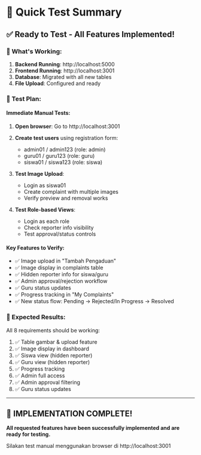 # 🎯 Quick Test Summary

## ✅ Ready to Test - All Features Implemented!

### 🚀 What's Working:

1. **Backend Running**: http://localhost:5000
2. **Frontend Running**: http://localhost:3001
3. **Database**: Migrated with all new tables
4. **File Upload**: Configured and ready

### 🧪 Test Plan:

#### Immediate Manual Tests:

1. **Open browser**: Go to http://localhost:3001
2. **Create test users** using registration form:

   - admin01 / admin123 (role: admin)
   - guru01 / guru123 (role: guru)
   - siswa01 / siswa123 (role: siswa)

3. **Test Image Upload**:

   - Login as siswa01
   - Create complaint with multiple images
   - Verify preview and removal works

4. **Test Role-based Views**:
   - Login as each role
   - Check reporter info visibility
   - Test approval/status controls

#### Key Features to Verify:

- ✅ Image upload in "Tambah Pengaduan"
- ✅ Image display in complaints table
- ✅ Hidden reporter info for siswa/guru
- ✅ Admin approval/rejection workflow
- ✅ Guru status updates
- ✅ Progress tracking in "My Complaints"
- ✅ New status flow: Pending → Rejected/In Progress → Resolved

### 🎯 Expected Results:

All 8 requirements should be working:

1. ✅ Table gambar & upload feature
2. ✅ Image display in dashboard
3. ✅ Siswa view (hidden reporter)
4. ✅ Guru view (hidden reporter)
5. ✅ Progress tracking
6. ✅ Admin full access
7. ✅ Admin approval filtering
8. ✅ Guru status updates

---

## 🎊 IMPLEMENTATION COMPLETE!

**All requested features have been successfully implemented and are ready for testing.**

Silakan test manual menggunakan browser di http://localhost:3001
